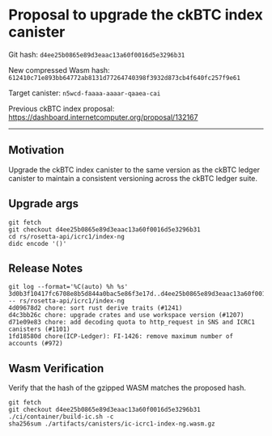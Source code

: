 # Proposal to upgrade the ckBTC index canister

Git hash: `d4ee25b0865e89d3eaac13a60f0016d5e3296b31`

New compressed Wasm hash: `612410c71e893bb64772ab8131d77264740398f3932d873cb4f640fc257f9e61`

Target canister: `n5wcd-faaaa-aaaar-qaaea-cai`

Previous ckBTC index proposal: https://dashboard.internetcomputer.org/proposal/132167

---

## Motivation

Upgrade the ckBTC index canister to the same version as the ckBTC ledger canister to maintain a consistent versioning across the ckBTC ledger suite.

## Upgrade args

```
git fetch
git checkout d4ee25b0865e89d3eaac13a60f0016d5e3296b31
cd rs/rosetta-api/icrc1/index-ng
didc encode '()'
```

## Release Notes

```
git log --format='%C(auto) %h %s' 3d0b3f10417fc6708e8b5d844a0bac5e86f3e17d..d4ee25b0865e89d3eaac13a60f0016d5e3296b31 -- rs/rosetta-api/icrc1/index-ng
4d09678d2 chore: sort rust derive traits (#1241)
d4c3bb26c chore: upgrade crates and use workspace version (#1207)
d71e09e83 chore: add decoding quota to http_request in SNS and ICRC1 canisters (#1101)
1fd18580d chore(ICP-Ledger): FI-1426: remove maximum number of accounts (#972)
 ```

## Wasm Verification

Verify that the hash of the gzipped WASM matches the proposed hash.

```
git fetch
git checkout d4ee25b0865e89d3eaac13a60f0016d5e3296b31
./ci/container/build-ic.sh -c
sha256sum ./artifacts/canisters/ic-icrc1-index-ng.wasm.gz
```
